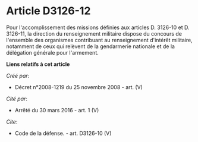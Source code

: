 # Article D3126-12

Pour l'accomplissement des missions définies aux articles D. 3126-10 et D. 3126-11, la direction du renseignement militaire
dispose du concours de l'ensemble des organismes contribuant au renseignement d'intérêt militaire, notamment de ceux qui
relèvent de la gendarmerie nationale et de la délégation générale pour l'armement.

**Liens relatifs à cet article**

_Créé par_:

  - Décret n°2008-1219 du 25 novembre 2008 - art. (V)

_Cité par_:

  - Arrêté du 30 mars 2016 - art. 1 (V)

_Cite_:

  - Code de la défense. - art. D3126-10 (V)
